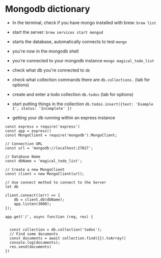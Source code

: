 # Mongodb dictionary

- In the terminal, check if you have mongo installed with brew:
```brew list```

- start the server:
```brew services start mongod```

- starts the database, automatically connects to test 
```mongo```

- you're now in the mongodb shell

- you're connected to your mongodb instance
```mongo magical_todo_list```

- check what db you're connected to 
```db```

- check what collection commands there are 
```db.collections.``` (tab for options)

- create and enter a todo collection
```db.todos``` (tab for options)

- start putting things in the collection
```db.todos.insert({text: 'Example 1', status: 'Incomplete' })```

- getting your db running within an express instance
```
const express = require('express')
const app = express()
const MongoClient = require('mongodb').MongoClient;

// Connection URL
const url = 'mongodb://localhost:27017';

// Database Name
const dbName = 'magical_todo_list';

// Create a new MongoClient
const client = new MongoClient(url);

// Use connect method to connect to the Server
let db

client.connect((err) => {
    db = client.db(dbName);
    app.listen(3000);
});
 
app.get('/', async function (req, res) {
  

  const collection = db.collection('todos');
  // Find some documents
  const documents = await collection.find({}).toArray()
  console.log(documents);
  res.send(documents)
})
```
